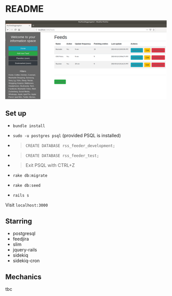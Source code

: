 # README

![](dashboard.png)

## Set up
- `bundle install`

- `sudo -u postgres psql`  (provided PSQL is installed)

- > `CREATE DATABASE rss_feeder_development;`
- > `CREATE DATABASE rss_feeder_test;`

- > Exit PSQL with CTRL+Z

- `rake db:migrate`

- `rake db:seed`

- `rails s`

Visit `localhost:3000`


## Starring
- postgresql
- feedjira
- slim
- jquery-rails
- sidekiq
- sidekiq-cron

## Mechanics
tbc